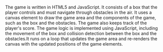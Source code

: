 The game is written in HTML5 and JavaScript. It consists of a box that the player controls and must navigate through obstacles in the air. It uses a canvas element to draw the game area and the components of the game, such as the box and the obstacles. The game also keeps track of the player's score. The game logic is implemented using JavaScript, including the movement of the box and collision detection between the box and the obstacles.It runs on a loop that updates the game area and re-renders the canvas with the updated positions of the game elements.
